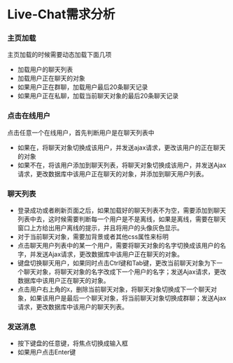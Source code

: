 # Live-Chat需求分析

### 主页加载
主页加载的时候需要动态加载下面几项

- 加载用户的聊天列表
- 加载用户正在聊天的对象
- 如果用户正在群聊，加载用户最后20条聊天记录
- 如果用户正在私聊，加载当前聊天对象的最后20条聊天记录

### 点击在线用户
点击任意一个在线用户，首先判断用户是在聊天列表中

- 如果在，将聊天对象切换成该用户，并发送ajax请求，更改该用户的正在聊天的对象
- 如果不在，将该用户添加到聊天列表，将聊天对象切换成该用户，并发送Ajax请求，更改数据库中该用户正在聊天的对象，并添加到聊天用户列表。

### 聊天列表
- 登录成功或者刷新页面之后，如果加载好的聊天列表不为空，需要添加到聊天列表中去，这时候需要判断每一个用户是不是离线，如果是离线，需要在聊天窗口上方给出用户离线的提示，并且将用户的头像灰色显示。
- 对于当前聊天对象，需要加背景或者其他css属性来标明
- 点击聊天用户列表中的某一个用户，需要将聊天对象的名字切换成该用户的名字，并发送Ajax请求，更改数据库中该用户正在聊天的对象。
- 键盘切换聊天用户，如果同时点击Ctrl键和Tab键，更改当前聊天对象为下一个聊天对象，将聊天对象的名字改成下一个用户的名字；发送Ajax请求，更改数据库中该用户正在聊天的对象。
- 点击用户右上角的`X`，删除当前聊天对象，将聊天对象切换成下一个聊天对象，如果该用户是最后一个聊天对象，将当前聊天对象切换成群聊；发送Ajax请求，更改数据库中该用户的聊天列表。

### 发送消息
- 按下键盘的任意键，将焦点切换成输入框
- 如果用户点击Enter键